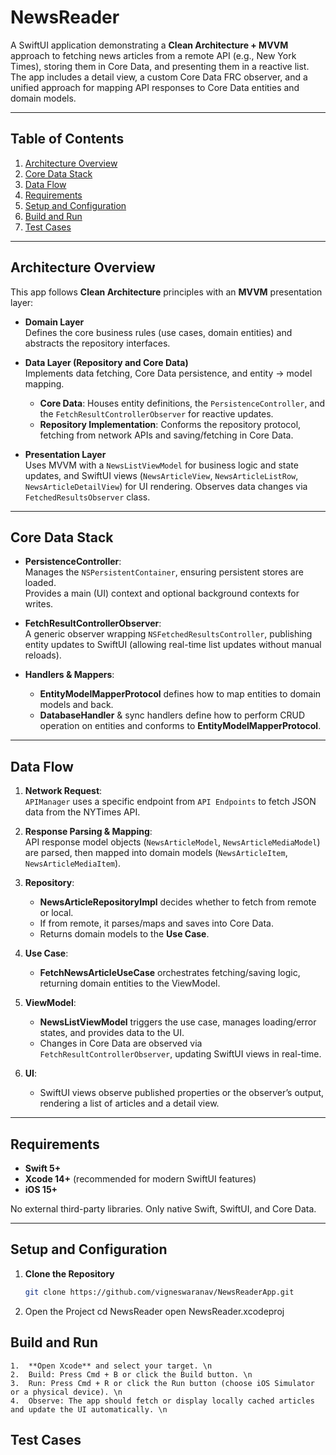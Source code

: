 # NewsReader

A SwiftUI application demonstrating a **Clean Architecture + MVVM** approach to fetching news articles from a remote API (e.g., New York Times), storing them in Core Data, and presenting them in a reactive list. The app includes a detail view, a custom Core Data FRC observer, and a unified approach for mapping API responses to Core Data entities and domain models.

---

## Table of Contents

1. [Architecture Overview](#architecture-overview)  
2. [Core Data Stack](#core-data-stack)  
3. [Data Flow](#data-flow)  
4. [Requirements](#requirements)  
5. [Setup and Configuration](#setup-and-configuration)  
6. [Build and Run](#build-and-run)  
7. [Test Cases](#test-cases)  

---

## Architecture Overview

This app follows **Clean Architecture** principles with an **MVVM** presentation layer:

- **Domain Layer**  
  Defines the core business rules (use cases, domain entities) and abstracts the repository interfaces.
  
- **Data Layer (Repository and Core Data)**  
  Implements data fetching, Core Data persistence, and entity → model mapping.  
  - **Core Data**: Houses entity definitions, the `PersistenceController`, and the `FetchResultControllerObserver` for reactive updates.
  - **Repository Implementation**: Conforms the repository protocol, fetching from network APIs and saving/fetching in Core Data.

- **Presentation Layer**  
  Uses MVVM with a `NewsListViewModel` for business logic and state updates, and SwiftUI views (`NewsArticleView`, `NewsArticleListRow`, `NewsArticleDetailView`) for UI rendering. Observes data changes via `FetchedResultsObserver` class.

---

## Core Data Stack

- **PersistenceController**:  
  Manages the `NSPersistentContainer`, ensuring persistent stores are loaded.  
  Provides a main (UI) context and optional background contexts for writes.
  
- **FetchResultControllerObserver**:  
  A generic observer wrapping `NSFetchedResultsController`, publishing entity updates to SwiftUI (allowing real-time list updates without manual reloads).

- **Handlers & Mappers**:
  - **EntityModelMapperProtocol** defines how to map entities to domain models and back.  
  - **DatabaseHandler** & sync handlers define how to perform CRUD operation on entities and conforms to **EntityModelMapperProtocol**.

---

## Data Flow

1. **Network Request**:  
   `APIManager` uses a specific endpoint from `API Endpoints` to fetch JSON data from the NYTimes API.

2. **Response Parsing & Mapping**:  
   API response model objects (`NewsArticleModel`, `NewsArticleMediaModel`) are parsed, then mapped into domain models (`NewsArticleItem`, `NewsArticleMediaItem`).

3. **Repository**:  
   - **NewsArticleRepositoryImpl** decides whether to fetch from remote or local.  
   - If from remote, it parses/maps and saves into Core Data.  
   - Returns domain models to the **Use Case**.

4. **Use Case**:  
   - **FetchNewsArticleUseCase** orchestrates fetching/saving logic, returning domain entities to the ViewModel.

5. **ViewModel**:  
   - **NewsListViewModel** triggers the use case, manages loading/error states, and provides data to the UI.  
   - Changes in Core Data are observed via `FetchResultControllerObserver`, updating SwiftUI views in real-time.

6. **UI**:  
   - SwiftUI views observe published properties or the observer’s output, rendering a list of articles and a detail view.

---

## Requirements

- **Swift 5+**  
- **Xcode 14+** (recommended for modern SwiftUI features)  
- **iOS 15+**

No external third-party libraries. Only native Swift, SwiftUI, and Core Data.

---

## Setup and Configuration

1. **Clone the Repository**  
   ```bash
   git clone https://github.com/vigneswaranav/NewsReaderApp.git
   ```
2.	Open the Project
    cd NewsReader
    open NewsReader.xcodeproj

## Build and Run

	1.	**Open Xcode** and select your target. \n
	2.	Build: Press Cmd + B or click the Build button. \n
	3.	Run: Press Cmd + R or click the Run button (choose iOS Simulator or a physical device). \n
	4.	Observe: The app should fetch or display locally cached articles and update the UI automatically. \n

## Test Cases
